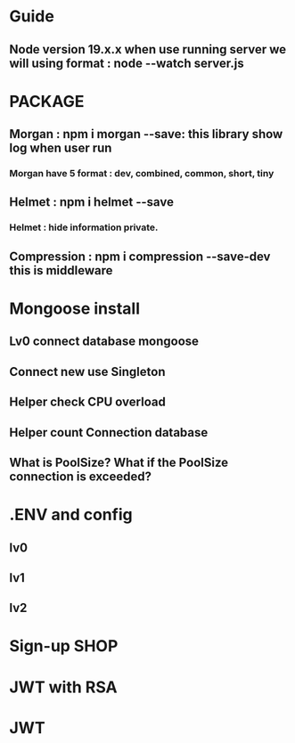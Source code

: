 # Guide

## Node version 19.x.x when use running server we will using format : node --watch server.js

# PACKAGE

## Morgan : npm i morgan --save: this library show log when user run

### Morgan have 5 format : dev, combined, common, short, tiny

## Helmet : npm i helmet --save

### Helmet : hide information private.

## Compression : npm i compression --save-dev this is middleware 

# Mongoose install 

## Lv0 connect database mongoose 

## Connect new use Singleton 

## Helper check CPU overload

## Helper count Connection database

## What is PoolSize? What if the PoolSize connection is exceeded?

# .ENV and config

## lv0 

## lv1

## lv2

# Sign-up SHOP

# JWT with RSA

# JWT


